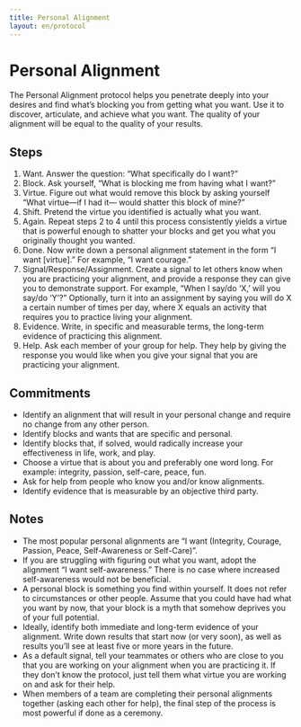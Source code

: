 ```yaml
---
title: Personal Alignment
layout: en/protocol
---
```

# Personal Alignment

The Personal Alignment protocol helps you penetrate deeply into your desires and find what’s blocking you from getting what you want. Use it to discover, articulate, and achieve what you want. The quality of your alignment will be equal to the quality of your results.

## Steps

1. Want. Answer the question: “What specifically do I want?”
2. Block. Ask yourself, “What is blocking me from having what I want?”
3. Virtue. Figure out what would remove this block by asking yourself “What virtue—if I had it— would shatter this block of mine?”
4. Shift. Pretend the virtue you identified is actually what you want.
5. Again. Repeat steps 2 to 4 until this process consistently yields a virtue that is powerful enough to shatter your blocks and get you what you originally thought you wanted.
6. Done. Now write down a personal alignment statement in the form “I want [virtue].” For example, “I want courage.”
7. Signal/Response/Assignment. Create a signal to let others know when you are practicing your alignment, and provide a response they can give you to demonstrate support. For example, “When I say/do ‘X,’ will you say/do ‘Y’?” Optionally, turn it into an assignment by saying you will do X a certain number of times per day, where X equals an activity that requires you to practice living your alignment.
8. Evidence. Write, in specific and measurable terms, the long-term evidence of practicing this alignment.
9. Help. Ask each member of your group for help. They help by giving the response you would like when you give your signal that you are practicing your alignment.

## Commitments

* Identify an alignment that will result in your personal change and require no change from any other person.
* Identify blocks and wants that are specific and personal.
* Identify blocks that, if solved, would radically increase your effectiveness in life, work, and play.
* Choose a virtue that is about you and preferably one word long. For example: integrity, passion, self-care, peace, fun.
* Ask for help from people who know you and/or know alignments.
* Identify evidence that is measurable by an objective third party.

## Notes

* The most popular personal alignments are “I want (Integrity, Courage, Passion, Peace, Self-Awareness or Self-Care)”.
* If you are struggling with figuring out what you want, adopt the alignment “I want self-awareness.” There is no case where increased self-awareness would not be beneficial.
* A personal block is something you find within yourself. It does not refer to circumstances or other people. Assume that you could have had what you want by now, that your block is a myth that somehow deprives you of your full potential.
* Ideally, identify both immediate and long-term evidence of your alignment. Write down results that start now (or very soon), as well as results you’ll see at least five or more years in the future.
* As a default signal, tell your teammates or others who are close to you that you are working on your alignment when you are practicing it. If they don’t know the protocol, just tell them what virtue you are working on and ask for their help.
* When members of a team are completing their personal alignments together (asking each other for help), the final step of the process is most powerful if done as a ceremony.
